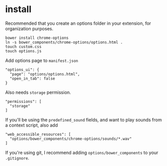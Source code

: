 # install

Recommended that you create an options folder in your extension, for organization purposes.

    bower install chrome-options
    ln -s bower_components/chrome-options/options.html .
    touch custom.css
    touch options.js

Add options page to `manifest.json`

    "options_ui": {
      "page": "options/options.html",
      "open_in_tab": false
    }

Also needs `storage` permission.

    "permissions": [
      "storage"
    ]

If you'll be using the `predefined_sound` fields, and want to play sounds from a context script, also add

    "web_accessible_resources": [
      "options/bower_components/chrome-options/sounds/*.wav"
    ]

If you're using git, I recommend adding `options/bower_components` to your `.gitignore`.
